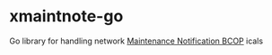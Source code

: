 # xmaintnote-go
Go library for handling network [Maintenance Notification BCOP](https://github.com/maint-notification/maint-notification/) icals

